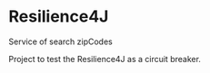 # Resilience4J 

Service of search zipCodes

Project to test the Resilience4J as a circuit breaker.

